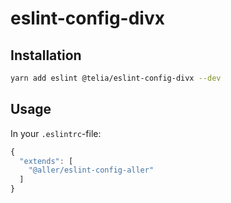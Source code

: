 # eslint-config-divx

## Installation

```sh
yarn add eslint @telia/eslint-config-divx --dev
```

## Usage

In your `.eslintrc`-file:
```js
{
  "extends": [
    "@aller/eslint-config-aller"
  ]
}
```
